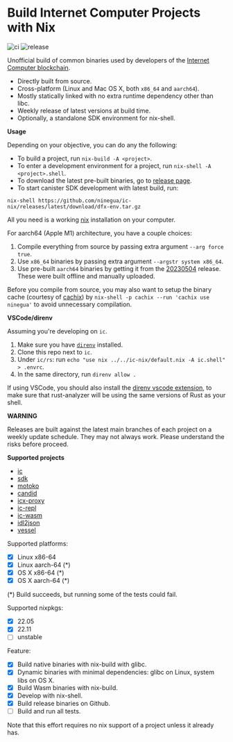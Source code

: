 # Build Internet Computer Projects with Nix

![ci](https://github.com/ninegua/ic-nix/actions/workflows/ci.yml/badge.svg?branch=main)
![release](https://github.com/ninegua/ic-nix/actions/workflows/release.yml/badge.svg)

Unofficial build of common binaries used by developers of the [Internet Computer blockchain](https://wiki.internetcomputer.org).

- Directly built from source.
- Cross-platform (Linux and Mac OS X, both `x86_64` and `aarch64`).
- Mostly statically linked with no extra runtime dependency other than libc.
- Weekly release of latest versions at build time.
- Optionally, a standalone SDK environment for nix-shell.

**Usage**

Depending on your objective, you can do any the following:

- To build a project, run `nix-build -A <project>`.
- To enter a development environment for a project, run `nix-shell -A <project>.shell`.
- To download the latest pre-built binaries, go to [release page](https://github.com/ninegua/ic-nix/releases/latest).
- To start canister SDK development with latest build, run:
```
nix-shell https://github.com/ninegua/ic-nix/releases/latest/download/dfx-env.tar.gz
```

All you need is a working [nix] installation on your computer.

For aarch64 (Apple M1) architecture, you have a couple choices:

1. Compile everything from source by passing extra argument `--arg force true`.
2. Use `x86_64` binaries by passing extra argument `--argstr system x86_64`.
3. Use pre-built `aarch64` binaries by getting it from the [20230504](https://github.com/ninegua/ic-nix/releases/tag/20230504) release. These were built offline and manually uploaded.

Before you compile from source, you may also want to setup the binary cache (courtesy of [cachix]) by `nix-shell -p cachix --run 'cachix use ninegua'` to avoid unnecessary compilation.

**VSCode/direnv**

Assuming you're developing on `ic`.

1. Make sure you have [`direnv`](https://direnv.net/) installed.
1. Clone this repo next to `ic`.
2. Under `ic/rs`: run `echo "use nix ../../ic-nix/default.nix -A ic.shell" > .envrc`. 
3. In the same directory, run `direnv allow .`

If using VSCode, you should also install the [direnv vscode extension](https://marketplace.visualstudio.com/items?itemName=mkhl.direnv), to make sure that rust-analyzer will be using the same versions of Rust as your shell.

**WARNING**

Releases are built against the latest main branches of each project on a weekly update schedule. They may not always work. Please understand the risks before proceed.

**Supported projects**

 - [ic]
 - [sdk]
 - [motoko]
 - [candid]
 - [icx-proxy]
 - [ic-repl]
 - [ic-wasm]
 - [idl2json]
 - [vessel]

Supported platforms:

- [x] Linux x86-64
- [x] Linux aarch-64 (*)
- [x] OS X x86-64 (*)
- [x] OS X aarch-64 (*)

(*) Build succeeds, but running some of the tests could fail.

Supported nixpkgs:

- [x] 22.05
- [x] 22.11
- [ ] unstable

Feature:

- [x] Build native binaries with nix-build with glibc.
- [x] Dynamic binaries with minimal dependencies: glibc on Linux, system libs on OS X.
- [x] Build Wasm binaries with nix-build.
- [x] Develop with nix-shell.
- [x] Build release binaries on Github.
- [ ] Build and run all tests.

Note that this effort requires no nix support of a project unless it already has.

[nix]: https://nixos.org/download.html
[ic]: https://github.com/dfinity/ic
[sdk]: https://github.com/dfinity/sdk
[motoko]: https://github.com/dfinity/motoko
[cachix]: https://github.com/cachix/cachix
[candid]: https://github.com/dfinity/candid
[icx-proxy]: https://github.com/dfinity/icx-proxy
[ic-repl]: https://github.com/chenyan2002/ic-repl
[ic-wasm]: https://github.com/dfinity/ic-wasm
[idl2json]: https://github.com/dfinity/idl2json
[vessel]: https://github.com/dfinity/vessel
